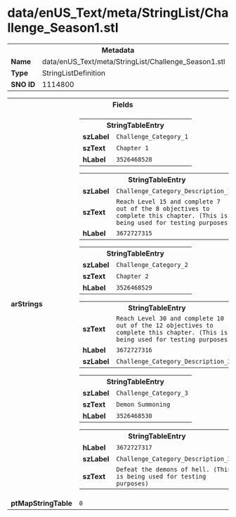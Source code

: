 <h1>data/enUS_Text/meta/StringList/Challenge_Season1.stl</h1><table><tr><th colspan="100%">Metadata</th></tr><tr><td><b>Name</b></td><td>data/enUS_Text/meta/StringList/Challenge_Season1.stl</td></tr><tr><td><b>Type</b></td><td>StringListDefinition</td></tr><tr><td><b>SNO ID</b></td><td>1114800</td></tr></table>

<table><tr><th colspan="100%">Fields</th></tr><tr><td><b>arStrings</b></td><td><table><tr><th colspan="100%">StringTableEntry</th></tr><tr><td><b>szLabel</b></td><td><code>Challenge_Category_1</code></td></tr><tr><td><b>szText</b></td><td><code>Chapter 1</code></td></tr><tr><td><b>hLabel</b></td><td><code>3526468528</code></td></tr></table>


<table><tr><th colspan="100%">StringTableEntry</th></tr><tr><td><b>szLabel</b></td><td><code>Challenge_Category_Description_1</code></td></tr><tr><td><b>szText</b></td><td><code>Reach Level 15 and complete 7 out of the 8 objectives to complete this chapter. (This is being used for testing purposes)</code></td></tr><tr><td><b>hLabel</b></td><td><code>3672727315</code></td></tr></table>


<table><tr><th colspan="100%">StringTableEntry</th></tr><tr><td><b>szLabel</b></td><td><code>Challenge_Category_2</code></td></tr><tr><td><b>szText</b></td><td><code>Chapter 2</code></td></tr><tr><td><b>hLabel</b></td><td><code>3526468529</code></td></tr></table>


<table><tr><th colspan="100%">StringTableEntry</th></tr><tr><td><b>szText</b></td><td><code>Reach Level 30 and complete 10 out of the 12 objectives to complete this chapter. (This is being used for testing purposes)</code></td></tr><tr><td><b>hLabel</b></td><td><code>3672727316</code></td></tr><tr><td><b>szLabel</b></td><td><code>Challenge_Category_Description_2</code></td></tr></table>


<table><tr><th colspan="100%">StringTableEntry</th></tr><tr><td><b>szLabel</b></td><td><code>Challenge_Category_3</code></td></tr><tr><td><b>szText</b></td><td><code>Demon Summoning</code></td></tr><tr><td><b>hLabel</b></td><td><code>3526468530</code></td></tr></table>


<table><tr><th colspan="100%">StringTableEntry</th></tr><tr><td><b>hLabel</b></td><td><code>3672727317</code></td></tr><tr><td><b>szLabel</b></td><td><code>Challenge_Category_Description_3</code></td></tr><tr><td><b>szText</b></td><td><code>Defeat the demons of hell. (This is being used for testing purposes)</code></td></tr></table>


</td></tr><tr><td><b>ptMapStringTable</b></td><td><code>0</code></td></tr></table>

